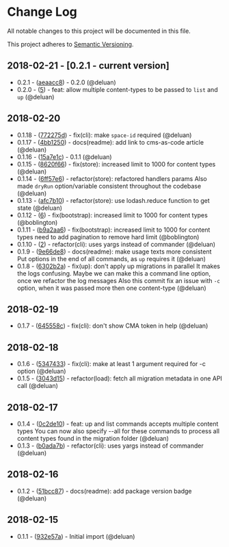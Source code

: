 # Change Log
All notable changes to this project will be documented in this file.

This project adheres to [Semantic Versioning](http://semver.org/).

## 2018-02-21 - [0.2.1 - current version]

- 0.2.1 - ([aeaacc8](https://github.com/deluan/contentful-migrate/commit/aeaacc8ac586b14b67b35e9c5830b77dadddecb3)) - 0.2.0 (@deluan)
- 0.2.0 - ([5](https://github.com/deluan/contentful-migrate/pull/5)) - feat: allow multiple content-types to be passed to `list` and `up` (@deluan)

## 2018-02-20

- 0.1.18 - ([772275d](https://github.com/deluan/contentful-migrate/commit/772275d832ca213f95418ffb314aa3fd17a6e3a0)) - fix(cli): make `space-id` required (@deluan)
- 0.1.17 - ([4bb1250](https://github.com/deluan/contentful-migrate/commit/4bb12505d52b70d38470a406a680c6a2e0380098)) - docs(readme): add link to cms-as-code article (@deluan)
- 0.1.16 - ([15a7e1c](https://github.com/deluan/contentful-migrate/commit/15a7e1cb05ee836e5c00c6f514b3f02e820a5644)) - 0.1.1 (@deluan)
- 0.1.15 - ([8620f66](https://github.com/deluan/contentful-migrate/commit/8620f666b7e9399619f7f1d93cfe577dfe7a7e6a)) - fix(store): increased limit to 1000 for content types (@deluan)
- 0.1.14 - ([6ff57e6](https://github.com/deluan/contentful-migrate/commit/6ff57e62146d3882c25c088b8c501a5813d03bb1)) - refactor(store): refactored handlers params  Also made `dryRun` option/variable consistent throughout the codebase (@deluan)
- 0.1.13 - ([afc7b10](https://github.com/deluan/contentful-migrate/commit/afc7b107a796282b99da583ff7f0fb7608ea07bc)) - refactor(store): use lodash.reduce function to get state (@deluan)
- 0.1.12 - ([6](https://github.com/deluan/contentful-migrate/pull/6)) - fix(bootstrap): increased limit to 1000 for content types (@boblington)
- 0.1.11 - ([b9a2aa6](https://github.com/deluan/contentful-migrate/commit/b9a2aa6c8e4c06a47a62ba81c326a821f80025a4)) - fix(bootstrap): increased limit to 1000 for content types  need to add pagination to remove hard limit (@boblington)
- 0.1.10 - ([2](https://github.com/deluan/contentful-migrate/pull/2)) - refactor(cli): uses yargs instead of commander (@deluan)
- 0.1.9 - ([9e66de8](https://github.com/deluan/contentful-migrate/commit/9e66de89ff571519f38c1eb97d503228b5937cb3)) - docs(readme): make usage texts more consistent  Put options in the end of all commands, as `up` requires it (@deluan)
- 0.1.8 - ([6302b2a](https://github.com/deluan/contentful-migrate/commit/6302b2adcada5e77477b3be580b32769b4ea48f2)) - fix(up): don't apply up migrations in parallel  It makes the logs confusing. Maybe we can make this a command line option, once we refactor the log messages  Also this commit fix an issue with `-c` option, when it was passed more then one content-type (@deluan)

## 2018-02-19

- 0.1.7 - ([645558c](https://github.com/deluan/contentful-migrate/commit/645558c37883c0b396f6e7455441c75ca0fc1437)) - fix(cli): don't show CMA token in help (@deluan)

## 2018-02-18

- 0.1.6 - ([5347433](https://github.com/deluan/contentful-migrate/commit/53474337011026d6f75154c165ab2072cdbbee39)) - fix(cli): make at least 1 argument required for -c option (@deluan)
- 0.1.5 - ([3043d15](https://github.com/deluan/contentful-migrate/commit/3043d1586b2382928906aed9d7cd83b1d74f04a1)) - refactor(load): fetch all migration metadata in one API call (@deluan)

## 2018-02-17

- 0.1.4 - ([0c2de10](https://github.com/deluan/contentful-migrate/commit/0c2de10d85c24f35e39fb83a7de62149d3b105b1)) - feat: up and list commands accepts multiple content types  You can now also specify --all for these commands to process all content types found in the migration folder (@deluan)
- 0.1.3 - ([b0ada7b](https://github.com/deluan/contentful-migrate/commit/b0ada7bc716308e3a1dc1c9a615841d71871d102)) - refactor(cli): uses yargs instead of commander (@deluan)

## 2018-02-16

- 0.1.2 - ([51bcc87](https://github.com/deluan/contentful-migrate/commit/51bcc879fd2b321494825c77cc5d77e5d22badb4)) - docs(readme): add package version badge (@deluan)

## 2018-02-15

- 0.1.1 - ([932e57a](https://github.com/deluan/contentful-migrate/commit/932e57adf0d893695a45dbd7c23d0b23c44162a4)) - Initial import (@deluan)
